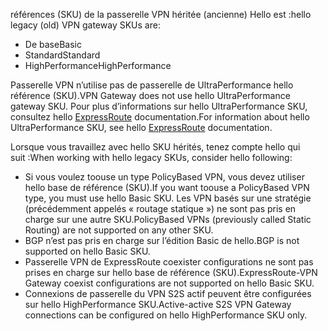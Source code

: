 <span data-ttu-id="e4378-101">références (SKU) de la passerelle VPN héritée (ancienne) Hello est :</span><span class="sxs-lookup"><span data-stu-id="e4378-101">hello legacy (old) VPN gateway SKUs are:</span></span>

* <span data-ttu-id="e4378-102">De base</span><span class="sxs-lookup"><span data-stu-id="e4378-102">Basic</span></span>
* <span data-ttu-id="e4378-103">Standard</span><span class="sxs-lookup"><span data-stu-id="e4378-103">Standard</span></span>
* <span data-ttu-id="e4378-104">HighPerformance</span><span class="sxs-lookup"><span data-stu-id="e4378-104">HighPerformance</span></span>

<span data-ttu-id="e4378-105">Passerelle VPN n’utilise pas de passerelle de UltraPerformance hello référence (SKU).</span><span class="sxs-lookup"><span data-stu-id="e4378-105">VPN Gateway does not use hello UltraPerformance gateway SKU.</span></span> <span data-ttu-id="e4378-106">Pour plus d’informations sur hello UltraPerformance SKU, consultez hello [ExpressRoute](../articles/expressroute/expressroute-about-virtual-network-gateways.md) documentation.</span><span class="sxs-lookup"><span data-stu-id="e4378-106">For information about hello UltraPerformance SKU, see hello [ExpressRoute](../articles/expressroute/expressroute-about-virtual-network-gateways.md) documentation.</span></span>

<span data-ttu-id="e4378-107">Lorsque vous travaillez avec hello SKU hérités, tenez compte hello qui suit :</span><span class="sxs-lookup"><span data-stu-id="e4378-107">When working with hello legacy SKUs, consider hello following:</span></span>

* <span data-ttu-id="e4378-108">Si vous voulez toouse un type PolicyBased VPN, vous devez utiliser hello base de référence (SKU).</span><span class="sxs-lookup"><span data-stu-id="e4378-108">If you want toouse a PolicyBased VPN type, you must use hello Basic SKU.</span></span> <span data-ttu-id="e4378-109">Les VPN basés sur une stratégie (précédemment appelés « routage statique ») ne sont pas pris en charge sur une autre SKU.</span><span class="sxs-lookup"><span data-stu-id="e4378-109">PolicyBased VPNs (previously called Static Routing) are not supported on any other SKU.</span></span>
* <span data-ttu-id="e4378-110">BGP n’est pas pris en charge sur l’édition Basic de hello.</span><span class="sxs-lookup"><span data-stu-id="e4378-110">BGP is not supported on hello Basic SKU.</span></span>
* <span data-ttu-id="e4378-111">Passerelle VPN de ExpressRoute coexister configurations ne sont pas prises en charge sur hello base de référence (SKU).</span><span class="sxs-lookup"><span data-stu-id="e4378-111">ExpressRoute-VPN Gateway coexist configurations are not supported on hello Basic SKU.</span></span>
* <span data-ttu-id="e4378-112">Connexions de passerelle du VPN S2S actif peuvent être configurées sur hello HighPerformance SKU.</span><span class="sxs-lookup"><span data-stu-id="e4378-112">Active-active S2S VPN Gateway connections can be configured on hello HighPerformance SKU only.</span></span>
